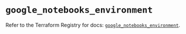 # `google_notebooks_environment`

Refer to the Terraform Registry for docs: [`google_notebooks_environment`](https://registry.terraform.io/providers/hashicorp/google-beta/6.12.0/docs/resources/google_notebooks_environment).
